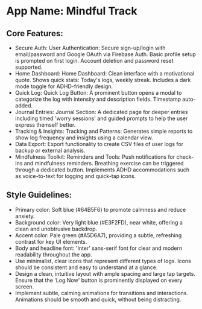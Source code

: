 # **App Name**: Mindful Track

## Core Features:

- Secure Auth: User Authentication: Secure sign-up/login with email/password and Google OAuth via Firebase Auth. Basic profile setup is prompted on first login. Account deletion and password reset supported.
- Home Dashboard: Home Dashboard: Clean interface with a motivational quote. Shows quick stats: Today's logs, weekly streak. Includes a dark mode toggle for ADHD-friendly design.
- Quick Log: Quick Log Button: A prominent button opens a modal to categorize the log with intensity and description fields. Timestamp auto-added.
- Journal Entries: Journal Section: A dedicated page for deeper entries including timed 'worry sessions' and guided prompts to help the user express themself better.
- Tracking & Insights: Tracking and Patterns: Generates simple reports to show log frequency and insights using a calendar view.
- Data Export: Export functionality to create CSV files of user logs for backup or external analysis.
- Mindfulness Toolkit: Reminders and Tools: Push notifications for check-ins and mindfulness reminders. Breathing exercise can be triggered through a dedicated button. Implements ADHD accommodations such as voice-to-text for logging and quick-tap icons.

## Style Guidelines:

- Primary color: Soft blue (#64B5F6) to promote calmness and reduce anxiety.
- Background color: Very light blue (#E3F2FD), near white, offering a clean and unobtrusive backdrop.
- Accent color: Pale green (#A5D6A7), providing a subtle, refreshing contrast for key UI elements.
- Body and headline font: 'Inter' sans-serif font for clear and modern readability throughout the app.
- Use minimalist, clear icons that represent different types of logs. Icons should be consistent and easy to understand at a glance.
- Design a clean, intuitive layout with ample spacing and large tap targets. Ensure that the 'Log Now' button is prominently displayed on every screen.
- Implement subtle, calming animations for transitions and interactions. Animations should be smooth and quick, without being distracting.